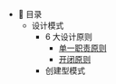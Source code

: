 - :memo: 目录
   - 设计模式
	   - 6 大设计原则
		   - [单一职责原则](/md/design-pattern/6大设计原则/单一职责原则.md)
		   - [开闭原则](/md/design-pattern/6大设计原则/开闭原则.md)
	   - 创建型模式
